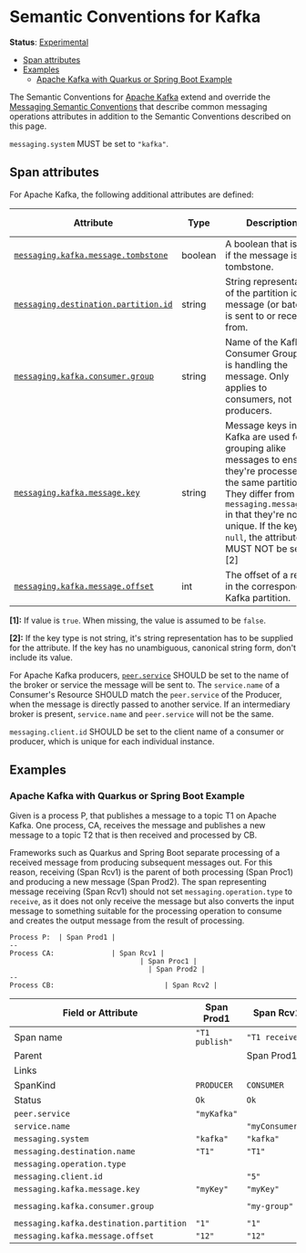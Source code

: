 <!--- Hugo front matter used to generate the website version of this page:
linkTitle: Kafka
--->

# Semantic Conventions for Kafka

**Status**: [Experimental][DocumentStatus]

<!-- toc -->

- [Span attributes](#span-attributes)
- [Examples](#examples)
  - [Apache Kafka with Quarkus or Spring Boot Example](#apache-kafka-with-quarkus-or-spring-boot-example)

<!-- tocstop -->

The Semantic Conventions for [Apache Kafka](https://kafka.apache.org/) extend and override the [Messaging Semantic Conventions](README.md)
that describe common messaging operations attributes in addition to the Semantic Conventions
described on this page.

`messaging.system` MUST be set to `"kafka"`.

## Span attributes

For Apache Kafka, the following additional attributes are defined:

<!-- semconv messaging.kafka(full,tag=tech-specific) -->
<!-- NOTE: THIS TEXT IS AUTOGENERATED. DO NOT EDIT BY HAND. -->
<!-- see templates/registry/markdown/snippet.md.j2 -->
<!-- prettier-ignore-start -->
<!-- markdownlint-capture -->
<!-- markdownlint-disable -->

| Attribute  | Type | Description  | Examples  | [Requirement Level](https://opentelemetry.io/docs/specs/semconv/general/attribute-requirement-level/) | Stability |
|---|---|---|---|---|---|
| [`messaging.kafka.message.tombstone`](/docs/attributes-registry/messaging.md) | boolean | A boolean that is true if the message is a tombstone. |  | `Conditionally Required` [1] | ![Experimental](https://img.shields.io/badge/-experimental-blue) |
| [`messaging.destination.partition.id`](/docs/attributes-registry/messaging.md) | string | String representation of the partition id the message (or batch) is sent to or received from. | `1` | `Recommended` | ![Experimental](https://img.shields.io/badge/-experimental-blue) |
| [`messaging.kafka.consumer.group`](/docs/attributes-registry/messaging.md) | string | Name of the Kafka Consumer Group that is handling the message. Only applies to consumers, not producers. | `my-group` | `Recommended` | ![Experimental](https://img.shields.io/badge/-experimental-blue) |
| [`messaging.kafka.message.key`](/docs/attributes-registry/messaging.md) | string | Message keys in Kafka are used for grouping alike messages to ensure they're processed on the same partition. They differ from `messaging.message.id` in that they're not unique. If the key is `null`, the attribute MUST NOT be set. [2] | `myKey` | `Recommended` | ![Experimental](https://img.shields.io/badge/-experimental-blue) |
| [`messaging.kafka.message.offset`](/docs/attributes-registry/messaging.md) | int | The offset of a record in the corresponding Kafka partition. | `42` | `Recommended` | ![Experimental](https://img.shields.io/badge/-experimental-blue) |

**[1]:** If value is `true`. When missing, the value is assumed to be `false`.

**[2]:** If the key type is not string, it's string representation has to be supplied for the attribute. If the key has no unambiguous, canonical string form, don't include its value.



<!-- markdownlint-restore -->
<!-- prettier-ignore-end -->
<!-- END AUTOGENERATED TEXT -->
<!-- endsemconv -->

For Apache Kafka producers, [`peer.service`](/docs/general/attributes.md#general-remote-service-attributes) SHOULD be set to the name of the broker or service the message will be sent to.
The `service.name` of a Consumer's Resource SHOULD match the `peer.service` of the Producer, when the message is directly passed to another service.
If an intermediary broker is present, `service.name` and `peer.service` will not be the same.

`messaging.client.id` SHOULD be set to the client name of a consumer or producer, which is unique for each individual instance.

## Examples

### Apache Kafka with Quarkus or Spring Boot Example

Given is a process P, that publishes a message to a topic T1 on Apache Kafka.
One process, CA, receives the message and publishes a new message to a topic T2 that is then received and processed by CB.

Frameworks such as Quarkus and Spring Boot separate processing of a received message from producing subsequent messages out.
For this reason, receiving (Span Rcv1) is the parent of both processing (Span Proc1) and producing a new message (Span Prod2).
The span representing message receiving (Span Rcv1) should not set `messaging.operation.type` to `receive`,
as it does not only receive the message but also converts the input message to something suitable for the processing operation to consume and creates the output message from the result of processing.

```
Process P:  | Span Prod1 |
--
Process CA:              | Span Rcv1 |
                                | Span Proc1 |
                                  | Span Prod2 |
--
Process CB:                           | Span Rcv2 |
```

| Field or Attribute | Span Prod1 | Span Rcv1 | Span Proc1 | Span Prod2 | Span Rcv2
|-|-|-|-|-|-|
| Span name | `"T1 publish"` | `"T1 receive"` | `"T1 process"` | `"T2 publish"` | `"T2 receive`" |
| Parent |  | Span Prod1 | Span Rcv1 | Span Rcv1 | Span Prod2 |
| Links |  |  | |  |  |
| SpanKind | `PRODUCER` | `CONSUMER` | `CONSUMER` | `PRODUCER` | `CONSUMER` |
| Status | `Ok` | `Ok` | `Ok` | `Ok` | `Ok` |
| `peer.service` | `"myKafka"` |  |  | `"myKafka"` |  |
| `service.name` |  | `"myConsumer1"` | `"myConsumer1"` |  | `"myConsumer2"` |
| `messaging.system` | `"kafka"` | `"kafka"` | `"kafka"` | `"kafka"` | `"kafka"` |
| `messaging.destination.name` | `"T1"` | `"T1"` | `"T1"` | `"T2"` | `"T2"` |
| `messaging.operation.type` |  |  | `"process"` |  | `"receive"` |
| `messaging.client.id` |  | `"5"` | `"5"` | `"5"` | `"8"` |
| `messaging.kafka.message.key` | `"myKey"` | `"myKey"` | `"myKey"` | `"anotherKey"` | `"anotherKey"` |
| `messaging.kafka.consumer.group` |  | `"my-group"` | `"my-group"` |  | `"another-group"` |
| `messaging.kafka.destination.partition` | `"1"` | `"1"` | `"1"` | `"3"` | `"3"` |
| `messaging.kafka.message.offset` | `"12"` | `"12"` | `"12"` | `"32"` | `"32"` |

[DocumentStatus]: https://github.com/open-telemetry/opentelemetry-specification/tree/v1.31.0/specification/document-status.md

